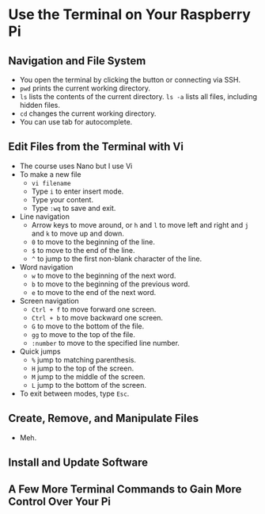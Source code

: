 # Use the Terminal on Your Raspberry Pi

## Navigation and File System

* You open the terminal by clicking the button or connecting via SSH.
* `pwd` prints the current working directory.
* `ls` lists the contents of the current directory. `ls -a` lists all files, including hidden files.
* `cd` changes the current working directory.
* You can use tab for autocomplete.

## Edit Files from the Terminal with Vi

* The course uses Nano but I use Vi
* To make a new file
  * `vi filename`
  * Type `i` to enter insert mode.
  * Type your content.
  * Type `:wq` to save and exit.
* Line navigation
  * Arrow keys to move around, or `h` and `l` to move left and right and `j` and `k` to move up and down.
  * `0` to move to the beginning of the line.
  * `$` to move to the end of the line.
  * `^` to jump to the first non-blank character of the line.
* Word navigation
  * `w` to move to the beginning of the next word.
  * `b` to move to the beginning of the previous word.
  * `e` to move to the end of the next word.
* Screen navigation
  * `Ctrl + f` to move forward one screen.
  * `Ctrl + b` to move backward one screen.
  * `G` to move to the bottom of the file.
  * `gg` to move to the top of the file.
  * `:number` to move to the specified line number.
* Quick jumps
  * `%` jump to matching parenthesis.
  * `H` jump to the top of the screen.
  * `M` jump to the middle of the screen.
  * `L` jump to the bottom of the screen.
* To exit between modes, type `Esc`.

## Create, Remove, and Manipulate Files

* Meh.

## Install and Update Software

## A Few More Terminal Commands to Gain More Control Over Your Pi

